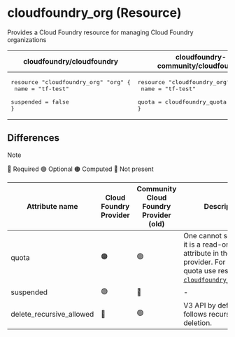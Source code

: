 # cloudfoundry_org (Resource)

Provides a Cloud Foundry resource for managing Cloud Foundry organizations


| cloudfoundry/cloudfoundry | cloudfoundry-community/cloudfoundry |
| -- | -- |
|  <pre>resource "cloudfoundry_org" "org" {</br>  name      = "tf-test"</br>  suspended = false</br>}</br></pre> |<pre>resource "cloudfoundry_org" "org" {</br>    name = "tf-test"</br>    quota = cloudfoundry_quota.runaway.id</br>}</br></pre> |

## Differences

> [!NOTE]  
> 🔵 Required  🟢 Optional 🟠 Computed  🔴 Not present

| Attribute name | Cloud Foundry Provider|  Community Cloud Foundry Provider (old) | Description |
| --- | --- | --- | --- |
| quota | 🟠| 🟢 | One cannot set quota as it is a read-only attribute in the current provider. For setting quota use resource [`cloudfoundry_org_quota`](/docs/resources/org_quota.md). |
| suspended | 🟢 | 🔴 | - |
| delete_recursive_allowed | 🔴 | 🟢 | V3 API by default follows recursive deletion. |
